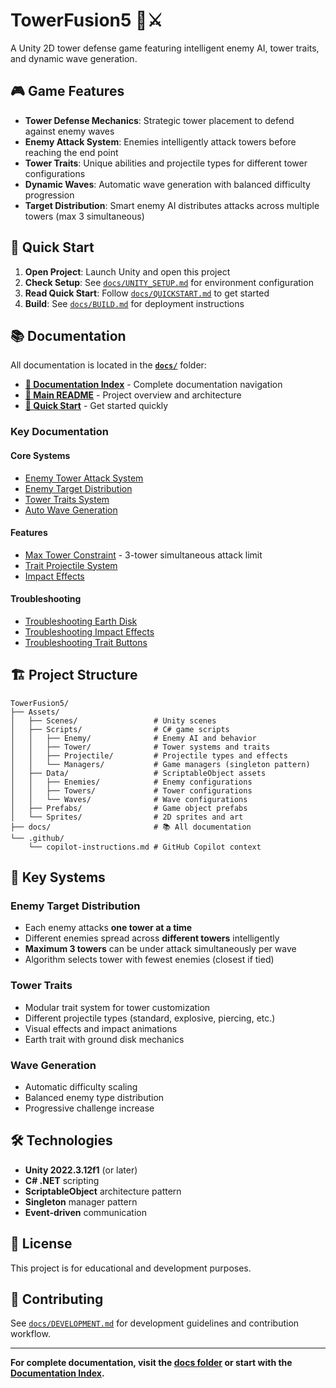 # TowerFusion5 🏰⚔️

A Unity 2D tower defense game featuring intelligent enemy AI, tower traits, and dynamic wave generation.

## 🎮 Game Features

- **Tower Defense Mechanics**: Strategic tower placement to defend against enemy waves
- **Enemy Attack System**: Enemies intelligently attack towers before reaching the end point
- **Tower Traits**: Unique abilities and projectile types for different tower configurations
- **Dynamic Waves**: Automatic wave generation with balanced difficulty progression
- **Target Distribution**: Smart enemy AI distributes attacks across multiple towers (max 3 simultaneous)

## 🚀 Quick Start

1. **Open Project**: Launch Unity and open this project
2. **Check Setup**: See [`docs/UNITY_SETUP.md`](docs/UNITY_SETUP.md) for environment configuration
3. **Read Quick Start**: Follow [`docs/QUICKSTART.md`](docs/QUICKSTART.md) to get started
4. **Build**: See [`docs/BUILD.md`](docs/BUILD.md) for deployment instructions

## 📚 Documentation

All documentation is located in the **[`docs/`](docs/)** folder:

- **[📑 Documentation Index](docs/INDEX.md)** - Complete documentation navigation
- **[📖 Main README](docs/README.md)** - Project overview and architecture
- **[🎯 Quick Start](docs/QUICKSTART.md)** - Get started quickly

### Key Documentation

#### Core Systems
- [Enemy Tower Attack System](docs/ENEMY_TOWER_ATTACK_SYSTEM.md)
- [Enemy Target Distribution](docs/ENEMY_TARGET_DISTRIBUTION.md)
- [Tower Traits System](docs/TOWER_TRAITS.md)
- [Auto Wave Generation](docs/AUTO_WAVE_GENERATION.md)

#### Features
- [Max Tower Constraint](docs/MAX_TOWER_CONSTRAINT.md) - 3-tower simultaneous attack limit
- [Trait Projectile System](docs/TRAIT_PROJECTILE_SYSTEM.md)
- [Impact Effects](docs/IMPACT_EFFECTS.md)

#### Troubleshooting
- [Troubleshooting Earth Disk](docs/TROUBLESHOOTING_EARTH_DISK.md)
- [Troubleshooting Impact Effects](docs/TROUBLESHOOTING_IMPACT_EFFECTS.md)
- [Troubleshooting Trait Buttons](docs/TROUBLESHOOTING_TRAIT_BUTTON.md)

## 🏗️ Project Structure

```
TowerFusion5/
├── Assets/
│   ├── Scenes/                 # Unity scenes
│   ├── Scripts/                # C# game scripts
│   │   ├── Enemy/              # Enemy AI and behavior
│   │   ├── Tower/              # Tower systems and traits
│   │   ├── Projectile/         # Projectile types and effects
│   │   └── Managers/           # Game managers (singleton pattern)
│   ├── Data/                   # ScriptableObject assets
│   │   ├── Enemies/            # Enemy configurations
│   │   ├── Towers/             # Tower configurations
│   │   └── Waves/              # Wave configurations
│   ├── Prefabs/                # Game object prefabs
│   └── Sprites/                # 2D sprites and art
├── docs/                       # 📚 All documentation
└── .github/
    └── copilot-instructions.md # GitHub Copilot context
```

## 🎯 Key Systems

### Enemy Target Distribution
- Each enemy attacks **one tower at a time**
- Different enemies spread across **different towers** intelligently
- **Maximum 3 towers** can be under attack simultaneously per wave
- Algorithm selects tower with fewest enemies (closest if tied)

### Tower Traits
- Modular trait system for tower customization
- Different projectile types (standard, explosive, piercing, etc.)
- Visual effects and impact animations
- Earth trait with ground disk mechanics

### Wave Generation
- Automatic difficulty scaling
- Balanced enemy type distribution
- Progressive challenge increase

## 🛠️ Technologies

- **Unity 2022.3.12f1** (or later)
- **C# .NET** scripting
- **ScriptableObject** architecture pattern
- **Singleton** manager pattern
- **Event-driven** communication

## 📄 License

This project is for educational and development purposes.

## 🤝 Contributing

See [`docs/DEVELOPMENT.md`](docs/DEVELOPMENT.md) for development guidelines and contribution workflow.

---

**For complete documentation, visit the [docs folder](docs/) or start with the [Documentation Index](docs/INDEX.md).**
